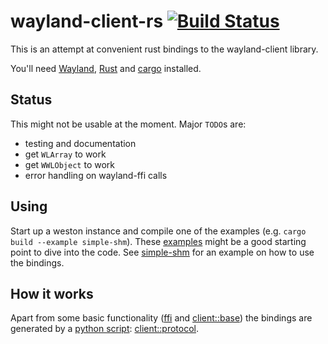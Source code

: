 wayland-client-rs [![Build Status](https://travis-ci.org/lummax/wayland-client-rs.svg?branch=master)](https://travis-ci.org/lummax/wayland-client-rs)
=================

This is an attempt at convenient rust bindings to the wayland-client library.

You'll need [Wayland](http://wayland.freedesktop.org/),
[Rust](http://rust-lang.org/) and [cargo](http://crates.io) installed.

Status
------

This might not be usable at the moment. Major `TODO`s are:

- testing and documentation
- get `WLArray` to work
- get `WWLObject` to work
- error handling on wayland-ffi calls

Using
-----

Start up a weston instance and compile one of the examples (e.g. `cargo build
--example simple-shm`). These
[examples](https://github.com/lummax/wayland-client-rs/tree/master/examples)
might be a good starting point to dive into the code. See
[simple-shm](https://github.com/lummax/wayland-client-rs/blob/master/examples/simple-shm.rs)
for an example on how to use the bindings.

How it works
------------

Apart from some basic functionality
([ffi](https://github.com/lummax/wayland-client-rs/tree/master/src/ffi) and
[client::base](https://github.com/lummax/wayland-client-rs/tree/master/src/client/base))
the bindings are generated by a [python
script](https://github.com/lummax/wayland-client-rs/tree/master/tools/scanner):
[client::protocol](https://github.com/lummax/wayland-client-rs/tree/master/src/client/protocol).

